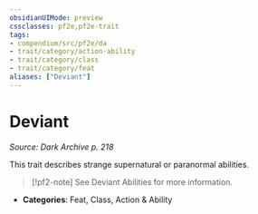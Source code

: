 ```yaml
---
obsidianUIMode: preview
cssclasses: pf2e,pf2e-trait
tags:
- compendium/src/pf2e/da
- trait/category/action-ability
- trait/category/class
- trait/category/feat
aliases: ["Deviant"]
---
```

# Deviant  
*Source: Dark Archive p. 218*  

This trait describes strange supernatural or paranormal abilities.

> [!pf2-note]
> See Deviant Abilities for more information.

- **Categories**: Feat, Class, Action & Ability
